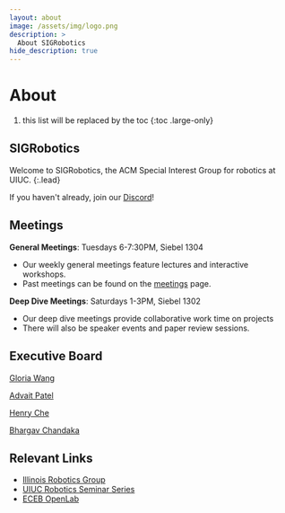 ```yaml
---
layout: about
image: /assets/img/logo.png
description: >
  About SIGRobotics
hide_description: true
---
```


# About

<!--author-->
1. this list will be replaced by the toc
{:toc .large-only}

## SIGRobotics

Welcome to SIGRobotics, the ACM Special Interest Group for robotics at UIUC.
{:.lead}

If you haven't already, join our [Discord]!


## Meetings
**General Meetings**: Tuesdays 6-7:30PM, Siebel 1304

- Our weekly general meetings feature lectures and interactive workshops. 
- Past meetings can be found on the [meetings] page.


**Deep Dive Meetings**: Saturdays 1-3PM, Siebel 1302

- Our deep dive meetings provide collaborative work time on projects
- There will also be speaker events and paper review sessions.


## Executive Board

[Gloria Wang](https://gxywang.github.io/)

[Advait Patel](https://advaitpatel.com/)

[Henry Che](https://hungdche.github.io/)

[Bhargav Chandaka](https://bchandaka.github.io/)


## Relevant Links
- [Illinois Robotics Group](https://robotics.illinois.edu/)
- [UIUC Robotics Seminar Series](https://robotics.illinois.edu/robotics-seminar-series/)
- [ECEB OpenLab](https://openlab.ece.illinois.edu/)


[Discord]: https://discord.gg/xBNhspqwSc
[meetings]: meetings.md
